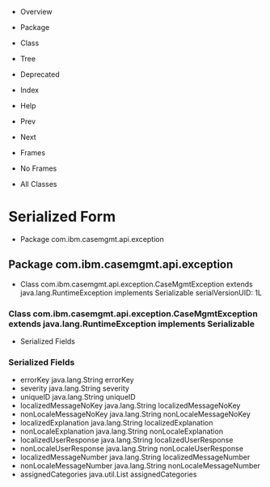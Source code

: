 - Overview
- Package
- Class
- Tree
- Deprecated
- Index
- Help

- Prev
- Next

- Frames
- No Frames

- All Classes

# Serialized Form

- Package com.ibm.casemgmt.api.exception

## Package com.ibm.casemgmt.api.exception

- Class com.ibm.casemgmt.api.exception.CaseMgmtException extends java.lang.RuntimeException implements Serializable serialVersionUID: 1L

### Class com.ibm.casemgmt.api.exception.CaseMgmtException extends java.lang.RuntimeException implements Serializable

- Serialized Fields

### Serialized Fields

- errorKey
java.lang.String errorKey
- severity
java.lang.String severity
- uniqueID
java.lang.String uniqueID
- localizedMessageNoKey
java.lang.String localizedMessageNoKey
- nonLocaleMessageNoKey
java.lang.String nonLocaleMessageNoKey
- localizedExplanation
java.lang.String localizedExplanation
- nonLocaleExplanation
java.lang.String nonLocaleExplanation
- localizedUserResponse
java.lang.String localizedUserResponse
- nonLocaleUserResponse
java.lang.String nonLocaleUserResponse
- localizedMessageNumber
java.lang.String localizedMessageNumber
- nonLocaleMessageNumber
java.lang.String nonLocaleMessageNumber
- assignedCategories
java.util.List<E> assignedCategories